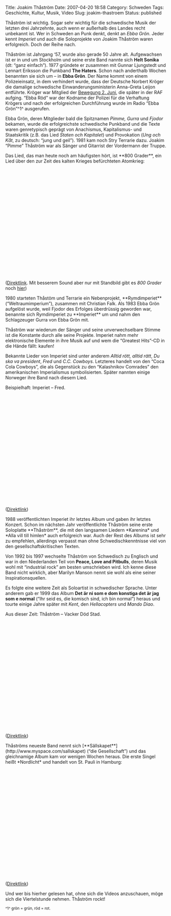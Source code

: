 Title: Joakim Thåström
Date: 2007-04-20 18:58
Category: Schweden
Tags: Geschichte, Kultur, Musik, Video
Slug: joakim-thastroem
Status: published

Thåström ist wichtig. Sogar sehr wichtig für die schwedische Musik der
letzten drei Jahrzehnte, auch wenn er außerhalb des Landes recht
unbekannt ist. Wer in Schweden an Punk denkt, denkt an *Ebba Grön*.
Jeder kennt *Imperiet* und auch die Soloprojekte von Joakim Thåström
waren erfolgreich. Doch der Reihe nach.

Thåström ist Jahrgang ‘57, wurde also gerade 50 Jahre alt. Aufgewachsen
ist er in und um Stockholm und seine erste Band nannte sich **Helt
Sonika** (dt: “ganz einfach”). 1977 gründete er zusammen mit Gunnar
Ljungstedt und Lennart Eriksson die Punkband **The Haters**. Schon nach
anderthalb Wochen benannten sie sich um – in **Ebba Grön**. Der Name
kommt von einem Polizeieinsatz, in dem verhindert wurde, dass der
Deutsche Norbert Kröger die damalige schwedische Einwanderungsministerin
Anna-Greta Leijon entführte. Kröger war Mitglied der [Bewegung 2.
Juni](http://de.wikipedia.org/wiki/Bewegung_2._Juni), die später in der
RAF aufging. “Ebba Röd” war der Kodname der Polizei für die Verhaftung
Krögers und nach der erfolgreichen Durchführung wurde im Radio “Ebba
Grön”^1^ ausgerufen.

Ebba Grön, deren <!--more-->Mitglieder bald die Spitznamen *Pimme,
Gurra* und *Fjodor* bekamen, wurde die erfolgreichste schwedische
Punkband und die Texte waren genretypisch geprägt von Anachismus,
Kapitalismus- und Staatskritik (z.B. das Lied *Staten och Kapitalet*)
und Provokation (*Ung och Kåt*, zu deutsch: “jung und geil”). 1981 kam
noch Stry Terrarie dazu. Joakim “Pimme” Thåström war als Sänger und
Gitarrist der Vordermann der Truppe.

<p>
Das Lied, das man heute noch am häufigsten hört, ist **800 Grader**, ein
Lied über den zur Zeit des kalten Krieges befürchteten Atomkrieg:  

<object width="425" height="350">
<param name="movie" value="http://www.youtube.com/v/R-yS5eMY2PU"></param><param name="wmode" value="transparent"></param>

<embed src="http://www.youtube.com/v/R-yS5eMY2PU" type="application/x-shockwave-flash" wmode="transparent" width="425" height="350">
</embed>
</object>
  
([Direktlink](http://youtube.com/watch?v=R-yS5eMY2PU). Mit besserem
Sound aber nur mit Standbild gibt es *800 Grader* noch
[hier](http://youtube.com/watch?v=8kqq-2O-iAs))

</p>
1980 starteten Thåstöm und Terrarie ein Nebenprojekt, **Rymdimperiet**
(“Weltraumimperium”), zusammen mit Christian Falk. Als 1983 Ebba Grön
aufgelöst wurde, weil Fjodor des Erfolges überdrüssig geworden war,
benannte sich Rymdimperiet zu **Imperiet** um und nahm den Schlagzeuger
Gurra von Ebba Grön mit.

Thåström war wiederum der Sänger und seine unverwechselbare Stimme ist
die Konstante durch alle seine Projekte. Imperiet nahm mehr
elektronische Elemente in ihre Musik auf und wem die “Greatest Hits”-CD
in die Hände fällt: kaufen!

Bekannte Lieder von Imperiet sind unter anderem *Alltid rött, alltid
rätt*, *Du ska va president*, *Fred* und *C.C. Cowboys*. Letzteres
handelt von den “Coca Cola Cowboys”, die als Gegenstück zu den
“Kalashnikov Comrades” den amerikanischen Imperialismus symbolisierten.
Später nannten einige Norweger ihre Band nach diesem Lied.

<p>
Beispielhaft: Imperiet – Fred.  

<object width="425" height="350">
<param name="movie" value="http://www.youtube.com/v/ByQN0JpwIxc"></param><param name="wmode" value="transparent"></param>

<embed src="http://www.youtube.com/v/ByQN0JpwIxc" type="application/x-shockwave-flash" wmode="transparent" width="425" height="350">
</embed>
</object>
  
([Direktlink](http://youtube.com/watch?v=ByQN0JpwIxc))

</p>
1988 veröffentlichten Imperiet ihr letztes Album und gaben ihr letztes
Konzert. Schon im nächsten Jahr veröffentlichte Thåström seine erste
Soloplatte **Thåström**, die mit den langsamen Liedern *Karenina* und
*Alla vill till himlen* auch erfolgreich war. Auch der Rest des Albums
ist sehr zu empfehlen, allerdings verpasst man ohne Schwedischkenntnisse
viel von den gesellschaftskritischen Texten.

Von 1992 bis 1997 wechselte Thåström von Schwedisch zu Englisch und war
in den Niederlanden Teil von **Peace, Love and Pitbulls**, deren Musik
wohl mit “industrial rock” am besten umschrieben wird. Ich kenne diese
Band nicht wirklich, aber Marilyn Manson nennt sie wohl als eine seiner
Inspirationsquellen.

Es folgte eine weitere Zeit als Soloartist in schwedischer Sprache.
Unter anderem gab er 1999 das Album **Det är ni som e dom konstiga det
är jag som e normal** (“Ihr seid es, die komisch sind, ich bin normal”)
heraus und tourte einige Jahre später mit *Kent*, den *Hellacopters* und
*Mando Diao*.

<p>
Aus dieser Zeit: Thåström – Vacker Död Stad.  

<object width="425" height="350">
<param name="movie" value="http://www.youtube.com/v/4cBerNZ6efI"></param><param name="wmode" value="transparent"></param>

<embed src="http://www.youtube.com/v/4cBerNZ6efI" type="application/x-shockwave-flash" wmode="transparent" width="425" height="350">
</embed>
</object>
  
([Direktlink](http://youtube.com/watch?v=4cBerNZ6efI))

</p>
<p>
Thåströms neueste Band nennt sich
[**Sällskapet**](http://www.myspace.com/sallskapet) (“die Gesellschaft”)
und das gleichnamige Album kam vor wenigen Wochen heraus. Die erste
Singel heißt *Nordlicht* und handelt von St. Pauli in Hamburg:  

<object width="425" height="350">
<param name="movie" value="http://www.youtube.com/v/UMiCATqqLKc"></param><param name="wmode" value="transparent"></param>

<embed src="http://www.youtube.com/v/UMiCATqqLKc" type="application/x-shockwave-flash" wmode="transparent" width="425" height="350">
</embed>
</object>
  
([Direktlink](http://youtube.com/watch?v=UMiCATqqLKc))

</p>
Und wer bis hierher gelesen hat, ohne sich die Videos anzuschauen, möge
sich die Viertelstunde nehmen. Thåström rockt!

<small>^1^ grön = grün, röd = rot.</small>

